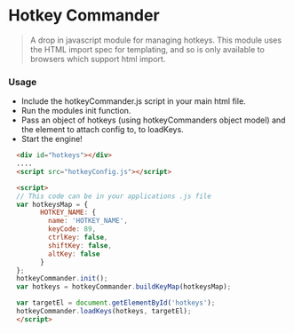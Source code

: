 # Hotkey Commander
> A drop in javascript module for managing hotkeys.
> This module uses the HTML import spec for templating, and so is only available to browsers which support html import.
### Usage
- Include the hotkeyCommander.js script in your main html file. 
- Run the modules init function.
- Pass an object of hotkeys (using hotkeyCommanders object model) and the element to attach config to, to loadKeys.
- Start the engine!
```html
  <div id="hotkeys"></div>
  ....
  <script src="hotkeyConfig.js"></script>

  <script>
  // This code can be in your applications .js file
  var hotkeysMap = {
        HOTKEY_NAME: {
          name: 'HOTKEY_NAME',
          keyCode: 89,
          ctrlKey: false,
          shiftKey: false,
          altKey: false
        }
  };
  hotkeyCommander.init();
  var hotkeys = hotkeyCommander.buildKeyMap(hotkeysMap);

  var targetEl = document.getElementById('hotkeys');
  hotkeyCommander.loadKeys(hotkeys, targetEl);
  </script>

```



